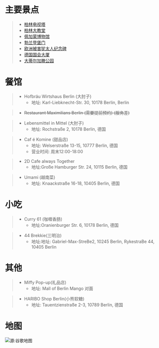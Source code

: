 # 主要景点

>- [柏林电视塔](./detail/柏林电视塔.md)
>- [柏林大教堂](./detail/柏林大教堂.md)
>- [佩加蒙博物馆](./detail/佩加蒙博物馆.md)
>- [勃兰登堡门](./detail/勃兰登堡门.md)
>- [欧洲被害犹太人纪念碑](./detail/欧洲被害犹太人纪念碑.md)
>- [德国国会大厦](./detail/德国国会大厦.md)
>- [大蒂尔加滕公园](./detail/大蒂尔加滕公园.md)

# 餐馆
>- Hofbräu Wirtshaus Berlin (大肘子)
>    * 地址: Karl-Liebknecht-Str. 30, 10178 Berlin, Berlin

>- ~~Restaurant Maximilians Berlin (需要提前预约) (服务差)~~

>- Lebensmittel in Mittel (大肘子) 
>    * 地址: Rochstraße 2, 10178 Berlin, 德国

>- Caf é Komine (甜品店)
>    * 地址: Welserstraße 13-15, 10777 Berlin, 德国
>    * 营业时间: 周末12:00-18:00

>- 2D Cafe always Together
>    * 地址:Große Hamburger Str. 24, 10115 Berlin, 德国

>- Umami (越南菜)
>    * 地址: Knaackstraße 16-18, 10405 Berlin, 德国

# 小吃
>- Curry 61 (咖喱香肠)
>    * 地址:Oranienburger Str. 6, 10178 Berlin, 德国

>- 44 Brekkie(三明治)
>    * 地址:地址: Gabriel-Max-StreBe2, 10245 Berlin, RykestraBe 44, 10405 Berlin

# 其他
>- Miffy Pop-up(礼品店)
>    * 地址: Mall of Berlin Mango 对面

>- HARIBO Shop Berlin(小熊软糖)
>    * 地址: Tauentzienstraße 2-3, 10789 Berlin, 德国

# 地图
![源:谷歌地图](攻略一号地图.png)
